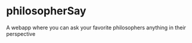 # philosopherSay
A webapp where you can ask your favorite philosophers anything in their perspective
